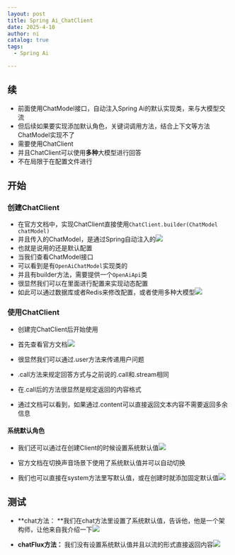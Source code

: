 ```yaml
---
layout: post
title: Spring Ai_ChatClient
date: 2025-4-10
author: ni
catalog: true
tags:
  - Spring Ai

---
```


## 续

- 前面使用ChatModel接口，自动注入Spring Ai的默认实现类，来与大模型交流
- 但后续如果要实现添加默认角色，关键词调用方法，结合上下文等方法ChatModel实现不了
- 需要使用ChatClient
- 并且ChatClient可以使用**多种**大模型进行回答
- 不在局限于在配置文件进行

## 开始

### 创建ChatClient

- 在官方文档中，实现ChatClient直接使用`ChatClient.builder(ChatModel chatModel)`
- 并且传入的ChatModel，是通过Spring自动注入的![](https://nihhh1-blog.oss-cn-beijing.aliyuncs.com/Snipaste_2025-04-12_18-46-44.png)
- 也就是说用的还是默认配置
- 当我们查看ChatModel接口
- 可以看到是有`OpenAiChatModel`实现类的 
- 并且有builder方法，需要提供一个`OpenAiApi`类
- 很显然我们可以在里面进行配置来实现动态配置
- 如此可以通过数据库或者Redis来修改配置，或者使用多种大模型![](https://nihhh1-blog.oss-cn-beijing.aliyuncs.com/Snipaste_2025-04-12_19-01-05.png)

### 使用ChatClient

- 创建完ChatClient后开始使用
- 首先查看官方文档![](https://nihhh1-blog.oss-cn-beijing.aliyuncs.com/Snipaste_2025-04-12_19-03-32.png)

- 很显然我们可以通过.user方法来传递用户问题
- .call方法来规定回答方式与之前说的.call和.stream相同
- 在.call后的方法很显然是规定返回的内容格式
- 通过文档可以看到，如果通过.content可以直接返回文本内容不需要返回多余信息

#### 系统默认角色

- 我们还可以通过在创建Client的时候设置系统默认值![](https://nihhh1-blog.oss-cn-beijing.aliyuncs.com/Snipaste_2025-04-12_19-10-18.png)

- 官方文档在切换声音场景下使用了系统默认值并可以自动切换
- 我们也可以直接在system方法里写默认值，或在创建时就添加固定默认值![](https://nihhh1-blog.oss-cn-beijing.aliyuncs.com/Snipaste_2025-04-12_19-14-42.png)

## 测试

- **chat方法： **我们在chat方法里设置了系统默认值，告诉他，他是一个架构师，让他来自我介绍一下![](https://nihhh1-blog.oss-cn-beijing.aliyuncs.com/Snipaste_2025-04-12_19-16-24.png)

- **chatFlux方法：** 我们没有设置系统默认值并且以流的形式直接返回内容![](https://nihhh1-blog.oss-cn-beijing.aliyuncs.com/Snipaste_2025-04-12_19-18-24.png)